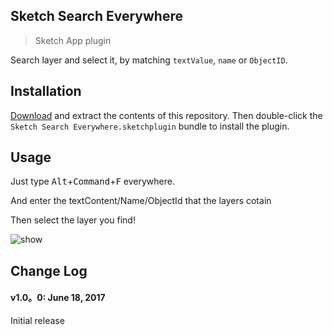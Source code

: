 ## Sketch Search Everywhere

> Sketch App plugin

Search layer and select it, by matching `textValue`, `name` or `ObjectID`.

## Installation

[Download](https://github.com/heysketch/sketch-color-picker-plus/archive/master.zip) and extract the contents of this repository. Then double-click the `Sketch Search Everywhere.sketchplugin` bundle to install the plugin.

## Usage

Just type <kbd>Alt</kbd>+<kbd>Command</kbd>+<kbd>F</kbd> everywhere.

And enter the textContent/Name/ObjectId that the layers cotain

Then select the layer you find!

![show](https://user-images.githubusercontent.com/2953176/27261189-6d36c61a-5470-11e7-8230-89fbe7c5a2a4.gif)


## Change Log

#### v1.0。0: June 18, 2017

Initial release